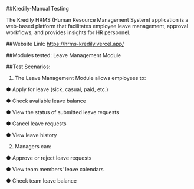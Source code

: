 ##Kredily-Manual Testing

The Kredily HRMS (Human Resource Management System) application is a web-based platform that facilitates employee leave management, approval workflows, and provides insights for HR personnel.


##Website Link:
https://hrms-kredily.vercel.app/


##Modules tested:
Leave Management Module

##Test Scenarios:
1. The Leave Management Module allows employees to:

● Apply for leave (sick, casual, paid, etc.)

● Check available leave balance

● View the status of submitted leave requests

● Cancel leave requests

● View leave history

2. Managers can:
   
● Approve or reject leave requests

● View team members' leave calendars

● Check team leave balance





